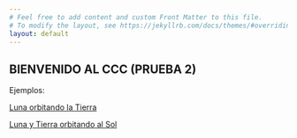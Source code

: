 ```yaml
---
# Feel free to add content and custom Front Matter to this file.
# To modify the layout, see https://jekyllrb.com/docs/themes/#overriding-theme-defaults
layout: default
---
```

<script src="p5.js"></script>
<script src="p5.sound.js"></script>

## BIENVENIDO AL CCC (PRUEBA 2)

Ejemplos:

[Luna orbitando la Tierra](./tests/moon_01/moon.html)

[Luna y Tierra orbitando al Sol](./tests/earthmoon_01/index.html)

<!--
<div id="simple-sketch-holder" style="position: relative;">
	<script type="text/javascript" src="moon_01.js"></script>
</div> -->